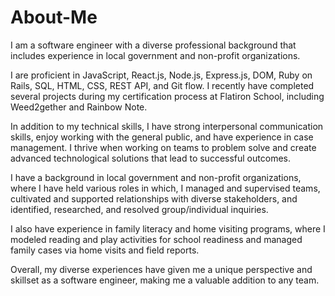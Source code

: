 # About-Me

I am a software engineer with a diverse professional background that includes experience in local government and non-profit organizations.

I are proficient in JavaScript, React.js, Node.js, Express.js, DOM, Ruby on Rails, SQL, HTML, CSS, REST API, and Git flow. I recently have completed several projects during my certification process at Flatiron School, including Weed2gether and Rainbow Note.

In addition to my technical skills, I have strong interpersonal communication skills, enjoy working with the general public, and have experience in case management. I thrive when working on teams to problem solve and create advanced technological solutions that lead to successful outcomes.

I have a background in local government and non-profit organizations, where I have held various roles in which, I managed and supervised teams, cultivated and supported relationships with diverse stakeholders, and identified, researched, and resolved group/individual inquiries.

I also have experience in family literacy and home visiting programs, where I modeled reading and play activities for school readiness and managed family cases via home visits and field reports.

Overall, my diverse experiences have given me a unique perspective and skillset as a software engineer, making me a valuable addition to any team.
